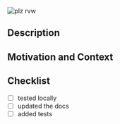 <!-- fill out the template completely and honestly -->
![plz rvw](https://media1.tenor.com/images/16d9418a04b7711f6c5cce8b3a95fefc/tenor.gif?itemid=4832930)

## Description
<!-- list changes introduced -->

## Motivation and Context
<!-- why are you introducing these changes? -->

## Checklist
- [ ] tested locally
- [ ] updated the docs
- [ ] added tests

